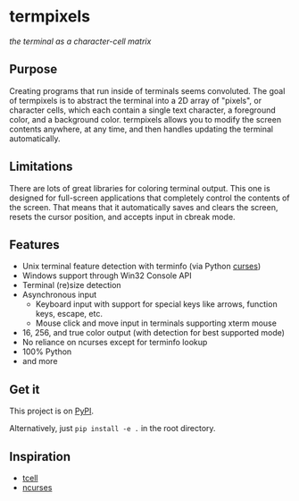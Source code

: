 # termpixels
*the terminal as a character-cell matrix*

## Purpose
Creating programs that run inside of terminals seems convoluted. The goal of termpixels is to abstract the terminal into a 2D array of "pixels", or character cells, which each contain a single text character, a foreground color, and a background color. termpixels allows you to modify the screen contents anywhere, at any time, and then handles updating the terminal automatically.

## Limitations
There are lots of great libraries for coloring terminal output. This one is designed for full-screen applications that completely control the contents of the screen. That means that it automatically saves and clears the screen, resets the cursor position, and accepts input in cbreak mode.

## Features
* Unix terminal feature detection with terminfo (via Python [curses][python-curses])
* Windows support through Win32 Console API
* Terminal (re)size detection
* Asynchronous input
	* Keyboard input with support for special keys like arrows, function keys, escape, etc.
	* Mouse click and move input in terminals supporting xterm mouse
* 16, 256, and true color output (with detection for best supported mode)
* No reliance on ncurses except for terminfo lookup
* 100% Python
* and more

## Get it
This project is on [PyPI][pypi].

Alternatively, just `pip install -e .` in the root directory.

## Inspiration
* [tcell][tcell]
* [ncurses][ncurses]

[python-curses]: https://docs.python.org/3/howto/curses.html
[tcell]: https://github.com/gdamore/tcell
[ncurses]: https://www.gnu.org/software/ncurses/
[pypi]: https://pypi.org/project/termpixels/

